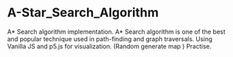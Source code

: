 # A-Star_Search_Algorithm
A* Search algorithm implementation. A* Search algorithm is one of the best and popular technique used in path-finding and graph traversals. Using Vanilla JS and p5.js for visualization. (Random generate map ) Practise.
